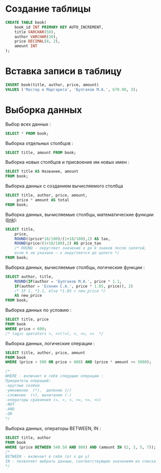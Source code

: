 # Создание таблицы

```sql
CREATE TABLE book(
    book_id INT PRIMARY KEY AUTO_INCREMENT, 
    title VARCHAR(50),
    author VARCHAR(30),
    price DECIMAL(8, 2),
    amount INT
);
```

# Вставка записи в таблицу

```sql
INSERT book(title, author, price, amount) 
VALUES ('Мастер и Маргарита', 'Булгаков М.А.', 670.99, 3);
```

# Выборка данных

Выбор всех данных :
```sql
SELECT * FROM book;
```
Выборка отдельных столбцов :
```sql
SELECT title, amount FROM book;
```
Выборка новых столбцов и присвоение им новых имен :
```sql
SELECT title AS Название, amount 
FROM book;
```
Выборка данных с созданием вычисляемого столбца
```sql
SELECT title, author, price, amount, 
     price * amount AS total 
FROM book;
```
Выборка данных, вычисляемые столбцы, математические функции ([link](https://docs.microsoft.com/ru-ru/sql/t-sql/functions/mathematical-functions-transact-sql?view=sql-server-ver15)):
```sql
SELECT title, 
    price, 
    ROUND((price*18/100)/(1+18/100),2) AS tax, 
    ROUND(price/(1+18/100),2) AS price_tax 
    /* ROUND - округляет значение x до k знаков после запятой,
    если k не указано – x округляется до целого */
FROM book;
```
Выборка данных, вычисляемые столбцы, логические функции :
```sql
SELECT author, title,
    ROUND(IF(author = 'Булгаков М.А.', price * 1.1, 
    IF(author = 'Есенин С.А.', price * 1.05, price)), 2)
    /* IF 1, *1.1, else *1.05 > new_price */
    AS new_price
FROM book;
```
Выборка данных по условию :
```sql
SELECT title, price 
FROM book
WHERE price < 600;
/* logic operators >, <>(!=), <, <=, >=  */
```
Выборка данных, логические операции :
```sql
SELECT title, author, price, amount
FROM book
WHERE (price < 500 OR price > 600) AND (price * amount >= 5000);

/*
WHERE - включает в себя следущие операции :
Приоритеты операций:
-круглые скобки
-умножение  (*),  деление (/)
-сложение  (+), вычитание (-)
-операторы сравнения (=, >, <, >=, <=, <>)
-NOT
-AND
-OR
*/
```
Выборка данных, операторы BETWEEN, IN :
```sql
SELECT title, author
FROM book
WHERE (price BETWEEN 540.50 AND 800) AND (amount IN (2, 3, 5, 7));
/*
BETWEEN - включает в себя (от x до y)
IN - позволяет выбрать данные, соответствующие значениям из списка
*/
```